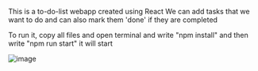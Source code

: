 This is a to-do-list webapp created using React
We can add tasks that we want to do and can also mark them 'done' if they are completed

To run it, copy all files and open terminal and write "npm install"
and then write "npm run start"
it will start

![image](https://user-images.githubusercontent.com/61772798/193401765-f336936a-c778-4dfe-b222-de50a21cf50a.png)
